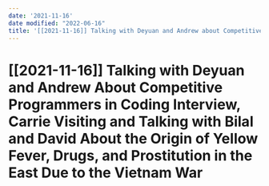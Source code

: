 ```yaml
---
date: '2021-11-16'
date modified: "2022-06-16"
title: '[[2021-11-16]] Talking with Deyuan and Andrew about Competitive Programmers in coding interview, Carrie visiting and talking with Bilal and David about the origin of Yellow Fever, Drugs, and Prostitution in the East due to the Vietnam war'
---
```


# [[2021-11-16]] Talking with Deyuan and Andrew About Competitive Programmers in Coding Interview, Carrie Visiting and Talking with Bilal and David About the Origin of Yellow Fever, Drugs, and Prostitution in the East Due to the Vietnam War
